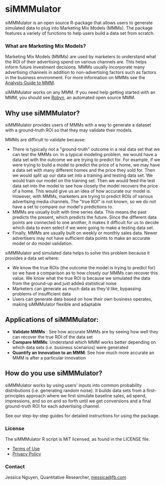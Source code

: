 # siMMMulator
siMMMulator is an open source R-package that allows users to generate simulated data to plug into Marketing Mix Models (MMMs). The package features a variety of functions to help users build a data set from scratch.

### What are Marketing Mix Models?
Marketing Mix Models (MMMs) are used by marketers to understand what the ROI of their advertising spend on various channels are. This helps inform future investment decisions. MMMs usually incorporate many advertising channels in addition to non-advertising factors such as factors in the business environment. For more information on MMMs see the [Analysts Guide to MMM](https://facebookexperimental.github.io/Robyn/docs/analysts-guide-to-MMM/).

siMMMulator works on any MMM. If you need help getting started with an MMM, you should see [Robyn](https://facebookexperimental.github.io/Robyn/), an automated open source MMM.

## Why use siMMMulator?
siMMMulator provides users of MMMs with a way to generate a dataset with a ground-truth ROI so that they may validate their models.

MMMs are difficult to validate because:
- There is typically not a "ground-truth" outcome in a real data set that we can test the MMMs on. In a typical modeling problem, we would have a data set with the outcome we are trying to predict for. For example, if we were trying to build a model to predict the price of a home, we may have a data set with many different homes and the price they sold for. Then we would split up our data set into a training and testing data set. We would train our model on the training set. Then we would feed the test data set into the model to see how closely the model recovers the price of a home. This would give us an idea of how accurate our model is. However, with MMMs, marketers are trying to predict ROIs of various advertising media channels. The "true ROI" is not known, so we do not have a set to compare our model's predictions to.
- MMMs are usually built with time series data. This means the past predicts the present, which predicts the future. Since the different data points are connected to one another, it makes it difficult for us to decide which data to even select if we were going to make a testing data set.
- Finally, MMMs are usually built on weekly or monthly sales data. Newer advertisers may not have sufficient data points to make an accurate model or do model validation.

siMMMulator and simulated data helps to solve this problem because it provides a data set where:
- We know the true ROIs (the outcome the model is trying to predict for) so we have a comparison as to how closely our MMMs can recover this value. We know what the true ROI is because we simulated the data from the ground-up and just added statistical noise
- Marketers can generate as much data as they'd like, bypassing problems of insufficient data
- Users can generate data based on how their own business operates, making siMMMulator flexible and adaptable

## Applications of siMMMulator:
- **Validate MMMs** : See how accurate MMMs are by seeing how well they can recover the true ROI of the data set
- **Compare MMMs**: Understand which MMM works better depending on which data sets (i.e. business scenarios) were generated
- **Quantify an Innovation to an MMM**: See how much more accurate an MMM is after a particular innovation

## How do you use siMMMulator? 

siMMMulator works by using users' inputs into common probability distributions (i.e. generating random noise). It builds data sets from a first-principles approach where we first simulate baseline sales, ad spend, impressions, and so on and so forth until we get conversions and a final ground-truth ROI for each advertising channel. 

See our step-by-step guides for detailed instructions for using the package. 

### License
The siMMMulator R script is MIT licensed, as found in the LICENSE file.

- [Terms of Use](https://opensource.facebook.com/legal/terms)
- [Privacy Policy](https://opensource.facebook.com/legal/privacy)

### Contact
Jessica Nguyen, Quantitative Researcher, njessica@fb.com  
